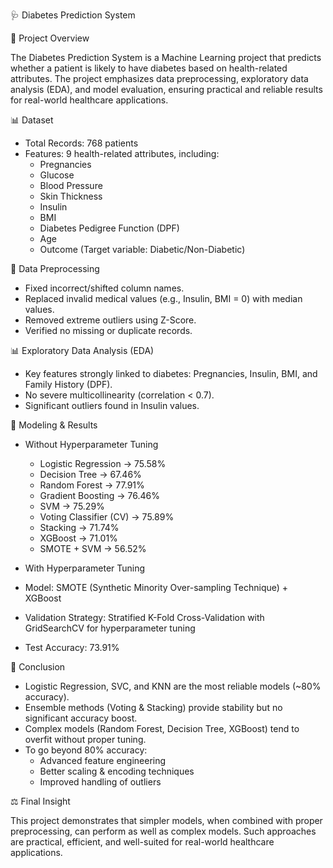 🩺 Diabetes Prediction System

📌 Project Overview

The Diabetes Prediction System is a Machine Learning project that predicts whether a patient is likely to have diabetes based on health-related attributes. The project emphasizes data preprocessing, exploratory data analysis (EDA), and model evaluation, ensuring practical and reliable results for real-world healthcare applications.

📊 Dataset

- Total Records: 768 patients
- Features: 9 health-related attributes, including:
  - Pregnancies
  - Glucose
  - Blood Pressure
  - Skin Thickness
  - Insulin
  - BMI
  - Diabetes Pedigree Function (DPF)
  - Age
  - Outcome (Target variable: Diabetic/Non-Diabetic)

🔧 Data Preprocessing

- Fixed incorrect/shifted column names.
- Replaced invalid medical values (e.g., Insulin, BMI = 0) with median values.
- Removed extreme outliers using Z-Score.
- Verified no missing or duplicate records.

 📊 Exploratory Data Analysis (EDA)

- Key features strongly linked to diabetes: Pregnancies, Insulin, BMI, and Family History (DPF).
- No severe multicollinearity (correlation < 0.7).
- Significant outliers found in Insulin values.

🤖 Modeling & Results

- Without Hyperparameter Tuning
  - Logistic Regression → 75.58%
  - Decision Tree → 67.46%
  - Random Forest → 77.91%
  - Gradient Boosting → 76.46%
  - SVM → 75.29%
  - Voting Classifier (CV) → 75.89%
  - Stacking → 71.74%
  - XGBoost → 71.01%
  - SMOTE + SVM → 56.52%


 - With Hyperparameter Tuning
  - Model: SMOTE (Synthetic Minority Over-sampling Technique) + XGBoost
  - Validation Strategy: Stratified K-Fold Cross-Validation with GridSearchCV for hyperparameter tuning
  - Test Accuracy: 73.91%


📌 Conclusion

- Logistic Regression, SVC, and KNN are the most reliable models (~80% accuracy).
- Ensemble methods (Voting & Stacking) provide stability but no significant accuracy boost.
- Complex models (Random Forest, Decision Tree, XGBoost) tend to overfit without proper tuning.
- To go beyond 80% accuracy:
  - Advanced feature engineering
  - Better scaling & encoding techniques
  - Improved handling of outliers
 
⚖️ Final Insight

This project demonstrates that simpler models, when combined with proper preprocessing, can perform as well as complex models. Such approaches are practical, efficient, and well-suited for real-world healthcare applications.

